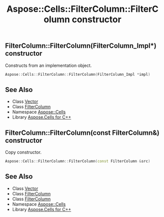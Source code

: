 ﻿---
title: Aspose::Cells::FilterColumn::FilterColumn constructor
linktitle: FilterColumn
second_title: Aspose.Cells for C++ API Reference
description: 'Aspose::Cells::FilterColumn::FilterColumn constructor. Constructs from an implementation object in C++.'
type: docs
weight: 100
url: /cpp/aspose.cells/filtercolumn/filtercolumn/
---
## FilterColumn::FilterColumn(FilterColumn_Impl*) constructor


Constructs from an implementation object.

```cpp
Aspose::Cells::FilterColumn::FilterColumn(FilterColumn_Impl *impl)
```

## See Also

* Class [Vector](../../vector/)
* Class [FilterColumn](../)
* Namespace [Aspose::Cells](../../)
* Library [Aspose.Cells for C++](../../../)
## FilterColumn::FilterColumn(const FilterColumn\&) constructor


Copy constructor.

```cpp
Aspose::Cells::FilterColumn::FilterColumn(const FilterColumn &src)
```

## See Also

* Class [Vector](../../vector/)
* Class [FilterColumn](../)
* Class [FilterColumn](../)
* Namespace [Aspose::Cells](../../)
* Library [Aspose.Cells for C++](../../../)

